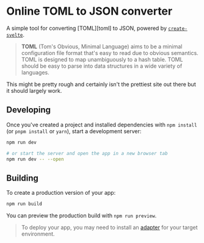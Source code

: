 # Online TOML to JSON converter

A simple tool for converting [TOML][toml] to JSON, powered by [`create-svelte`](https://github.com/sveltejs/kit/tree/master/packages/create-svelte).

> **TOML** (Tom's Obvious, Minimal Language) aims to be a minimal configuration file format that's easy to read due to obvious semantics. TOML is designed to map unambiguously to a hash table. TOML should be easy to parse into data structures in a wide variety of languages.

This might be pretty rough and certainly isn't the prettiest site out there but it should largely work.

## Developing

Once you've created a project and installed dependencies with `npm install` (or `pnpm install` or `yarn`), start a development server:

```bash
npm run dev

# or start the server and open the app in a new browser tab
npm run dev -- --open
```

## Building

To create a production version of your app:

```bash
npm run build
```

You can preview the production build with `npm run preview`.

> To deploy your app, you may need to install an [adapter](https://kit.svelte.dev/docs/adapters) for your target environment.
